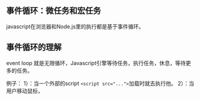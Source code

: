 <!--
 * @Author: wangyunbo
 * @Date: 2021-08-17 09:37:50
 * @LastEditors: wangyunbo
 * @LastEditTime: 2021-08-17 13:10:04
 * @FilePath: \微任务\readMe.md
 * @Description: file content
-->
## 事件循环：微任务和宏任务

javascript在浏览器和Node.js里的执行都是基于事件循环。

## 事件循环的理解   
event loop 就是无限循环，Javascript引擎等待任务，执行任务，休息，等待更多的任务。

例子：
1）：当一个外部的script `<script src="...">`加载时就去执行他。
2）：当用户移动鼠标，

